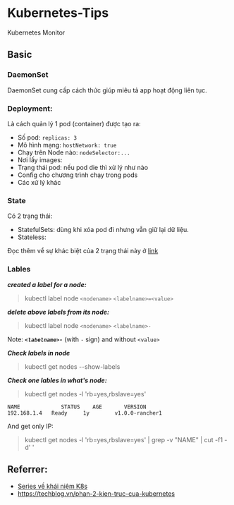# Kubernetes-Tips
Kubernetes Monitor

## Basic

### DaemonSet
DaemonSet cung cấp cách thức giúp miêu tả app hoạt động liên tục.

### Deployment:
Là cách quản lý 1 pod (container) được tạo ra:
- Số pod: `replicas: 3`
- Mô hình mạng: `hostNetwork: true`
- Chạy trên Node nào: `nodeSelector:...`
- Nơi lấy images:
- Trạng thái pod: nếu pod die thì xử lý như nào
- Config cho chương trình chạy trong pods
- Các xử lý khác

### State

Có 2 trạng thái:
- StatefulSets: dùng khi xóa pod đi nhưng vẫn giữ lại dữ liệu.
- Stateless:

Đọc thêm về sự khác biệt của 2 trạng thái này ở [link](https://medium.com/@ltvpro/ph%C3%A2n-bi%E1%BB%87t-stateful-v%C3%A0-stateless-kh%C3%A1i-ni%E1%BB%87m-statefulset-trong-kubernetes-86c59e566bd0)

### Lables

***created a label for a node:***
> kubectl label node `<nodename>` `<labelname>=<value>`
  
***delete above labels from its node:***
> kubectl label node `<nodename>` `<labelname>-`

Note: ***`<labelname>-`*** (with `-` sign) and without `<value>`

***Check labels in node***
> kubectl get nodes --show-labels

***Check one lables in what's node:***
> kubectl get nodes -l 'rb=yes,rbslave=yes'
```
NAME             STATUS    AGE       VERSION
192.168.1.4   Ready     1y        v1.0.0-rancher1
```
And get only IP:
> kubectl get nodes -l 'rb=yes,rbslave=yes' | grep -v "NAME" | cut -f1 -d' '

## Referrer:
- [Series về khái niệm K8s](http://blog.therightway.cloud/khai-niem-va-cac-thanh-phan-co-ban-trong-kubernetes-cluster/)
- https://techblog.vn/phan-2-kien-truc-cua-kubernetes
